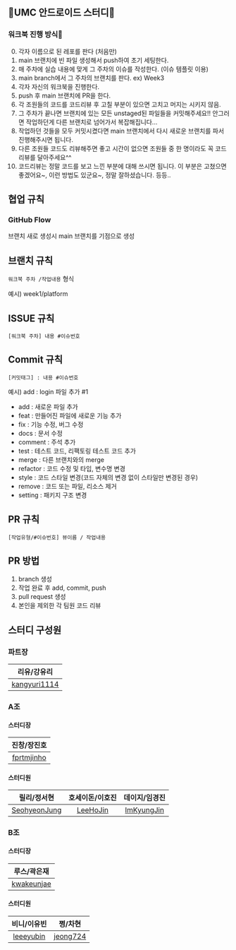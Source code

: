 
## 🌈UMC 안드로이드 스터디🌈
### 워크북 진행 방식👋
0. 각자 이름으로 된 레포를 판다 (처음만)
1. main 브랜치에 빈 파일 생성해서 push하여 초기 세팅한다.
2. 매 주차에 실습 내용에 맞게 그 주차의 이슈를 작성한다. (이슈 템플릿 이용)
3. main branch에서 그 주차의 브랜치를 판다. ex) Week3
4. 각자 자신의 워크북을 진행한다.
5. push 후 main 브랜치에 PR을 한다.
6. 각 조원들의 코드를 코드리뷰 후 고칠 부분이 있으면 고치고 머지는 시키지 않음.
7. 그 주차가 끝나면 브랜치에 있는 모든 unstaged된 파일들을 커밋해주세요!! 안그러면 작업하던게 다른 브랜치로 넘어가서 복잡해집니다...
8. 작업하던 것들을 모두 커밋시켰다면 main 브랜치에서 다시 새로운 브랜치를 파서 진행해주시면 됩니다.
9. 다른 조원들 코드도 리뷰해주면 좋고 시간이 없으면 조원들 중 한 명이라도 꼭 코드리뷰를 달아주세요^^
10. 코드리뷰는 정말 코드를 보고 느낀 부분에 대해 쓰시면 됩니다. 이 부분은 고쳤으면 좋겠어요~, 이런 방법도 있군요~, 정말 잘하셨습니다. 등등..


## 협업 규칙
### GitHub Flow
브랜치 새로 생성시 main 브랜치를 기점으로 생성

## 브랜치 규칙
`워크북 주차 /작업내용` 형식

예시) week1/platform

## ISSUE 규칙
`[워크북 주차] 내용 #이슈번호`

## Commit 규칙
`[커밋태그] : 내용 #이슈번호`

예시) add : login 파일 추가 #1

- add : 새로운 파일 추가 
- feat : 만들어진 파일에 새로운 기능 추가
- fix : 기능 수정, 버그 수정
- docs : 문서 수정
- comment : 주석 추가
- test : 테스트 코드, 리팩토링 테스트 코드 추가
- merge : 다른 브랜치와의 merge
- refactor : 코드 수정 및 타입, 변수명 변경
- style : 코드 스타일 변경(코드 자체의 변경 없이 스타일만 변경된 경우)
- remove : 코드 또는 파일, 리소스 제거
- setting : 패키지 구조 변경

## PR 규칙
`[작업유형/#이슈번호] 뷰이름 / 작업내용`

## PR 방법
1) branch 생성
2) 작업 완료 후 add, commit, push
3) pull request 생성
4) 본인을 제외한 각 팀원 코드 리뷰

## 스터디 구성원
### 파트장
| 리유/강유리 |
|:---------:|
| [kangyuri1114](https://github.com/kangyuri1114) |
### A조
#### 스터디장
| 진창/장진호 |
|:---------:|
| [fprtmjinho](https://github.com/fprtmjinho) |

#### 스터디원
| 릴리/정서현 | 호세이돈/이호진 | 데이지/임경진 |
|:---------:|:---------:|:---------:|
| [SeohyeonJung](https://github.com/SeohyeonJung) | [LeeHoJin](https://github.com/Wrappedfinger) | [ImKyungJin](https://github.com/ImKyungJin) |
### B조
#### 스터디장
| 루스/곽은재 |
|:---------:|
| [kwakeunjae](https://github.com/kwakeunjae) |

#### 스터디원
| 비니/이유빈 | 쩡/차현 |
|:---------:|:---------:|
| [leeeyubin](https://github.com/leeeyubin) | [jeong724](https://github.com/jeong724) |
